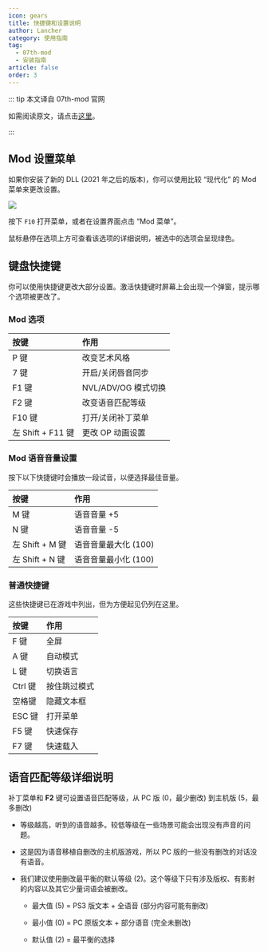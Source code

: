 ```yaml
---
icon: gears
title: 快捷键和设置说明
author: Lancher
category: 使用指南
tag:
  - 07th-mod
  - 安装指南
article: false
order: 3
---
```


::: tip 本文译自 07th-mod 官网

如需阅读原文，请点击[这里](https://07th-mod.com/wiki/Higurashi/Higurashi-Part-2---Patch-configuration-and-keyboard-shortcuts/)。

:::

## Mod 设置菜单

如果你安装了新的 DLL (2021 年之后的版本)，你可以使用比较 “现代化” 的 Mod 菜单来更改设置。

![](https://cdn.iycx.top/higurashi/guide/mod_menu.jpg)  

按下 `F10` 打开菜单，或者在设置界面点击 “Mod 菜单”。

鼠标悬停在选项上方可查看该选项的详细说明，被选中的选项会呈现绿色。

## 键盘快捷键

你可以使用快捷键更改大部分设置。激活快捷键时屏幕上会出现一个弹窗，提示哪个选项被更改了。

### Mod 选项

| 按键 | 作用 |
| :----|:----|
| P 键| 改变艺术风格|
| 7 键| 开启/关闭唇音同步|
| F1 键| NVL/ADV/OG 模式切换|
| F2 键| 改变语音匹配等级|
| F10 键| 打开/关闭补丁菜单|
| 左 Shift + F11 键| 更改 OP 动画设置|

### Mod 语音音量设置

按下以下快捷键时会播放一段试音，以便选择最佳音量。

| 按键 | 作用 |
| :----|:----|
| M 键| 语音音量 +5|
| N 键| 语音音量 -5|
| 左 Shift + M 键|语音音量最大化 (100)|
| 左 Shift + N 键|语音音量最小化 (100)|

### 普通快捷键

这些快捷键已在游戏中列出，但为方便起见仍列在这里。

| 按键 | 作用 |
| :----|:----|
| F 键|全屏|
| A 键|自动模式|
| L 键|切换语言|
| Ctrl 键|按住跳过模式|
| 空格键|隐藏文本框|
| ESC 键|打开菜单|
| F5 键|快速保存|
| F7 键|快速载入|

## 语音匹配等级详细说明

补丁菜单和 **F2** 键可设置语音匹配等级，从 PC 版 (0，最少删改) 到主机版 (5，最多删改)

+ 等级越高，听到的语音越多。较低等级在一些场景可能会出现没有声音的问题。

+ 这是因为语音移植自删改的主机版游戏，所以 PC 版的一些没有删改的对话没有语音。

+ 我们建议使用删改最平衡的默认等级 (2)。这个等级下只有涉及版权、有影射的内容以及其它少量词语会被删改。

    + 最大值 (5) = PS3 版文本 + 全语音 (部分内容可能有删改)

    + 最小值 (0) = PC 原版文本 + 部分语音 (完全未删改)

    + 默认值 (2) = 最平衡的选择



